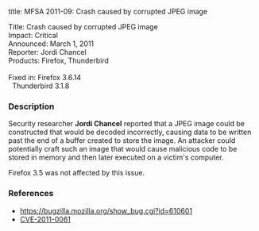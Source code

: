 title: MFSA 2011-09: Crash caused by corrupted JPEG image

<p>
<span class="label">Title:</span>      Crash caused by corrupted JPEG image<br/>
<span class="label">Impact:</span>     Critical<br/>
<span class="label">Announced:</span>  March 1, 2011<br/>
<span class="label">Reporter:</span>   Jordi Chancel<br/>
<span class="label">Products:</span>   Firefox, Thunderbird<br/>
<br/>
<span class="label">Fixed in:</span>   Firefox 3.6.14<br/>
<span class="label">&#160;</span>      Thunderbird 3.1.8<br/>
</p>


<h3>Description</h3>

<p>Security researcher <strong>Jordi Chancel</strong> reported that a
JPEG image could be constructed that would be decoded incorrectly,
causing data to be written past the end of a buffer created to store
the image.  An attacker could potentially craft such an image that
would cause malicious code to be stored in memory and then later
executed on a victim's computer.</p>

<p class="note">Firefox 3.5 was not affected by this issue.</p>

<h3>References</h3>

<ul>
  <li><a href="https://bugzilla.mozilla.org/show_bug.cgi?id=610601">https://bugzilla.mozilla.org/show_bug.cgi?id=610601</a></li>
  <li><a class="ex-ref" href="http://cve.mitre.org/cgi-bin/cvename.cgi?name=CVE-2011-0061">CVE-2011-0061</a></li>
</ul>




